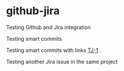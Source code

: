 # github-jira

Testing Github and Jira integration

Testing smart commits

Testing smart commits with links [TJ-1] .

Testing another Jira issue in the same project 


[TJ-1]: https://cqw-projects.atlassian.net/browse/TJ-1
